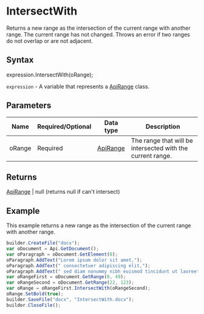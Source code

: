 # IntersectWith

Returns a new range as the intersection of the current range with another range. The current range has not changed. Throws an error if two ranges do not overlap or are not adjacent.

## Syntax

expression.IntersectWith(oRange);

`expression` - A variable that represents a [ApiRange](../ApiRange.md) class.

## Parameters

| **Name** | **Required/Optional** | **Data type** | **Description** |
| ------------- | ------------- | ------------- | ------------- |
| oRange | Required | [ApiRange](../ApiRange.md) | The range that will be intersected with the current range. |

## Returns

[ApiRange](../ApiRange.md) &#124; null (returns null if can't intersect)

## Example

This example returns a new range as the intersection of the current range with another range.

```javascript
builder.CreateFile("docx");
var oDocument = Api.GetDocument();
var oParagraph = oDocument.GetElement(0);
oParagraph.AddText("Lorem ipsum dolor sit amet,");
oParagraph.AddText(" consectetuer adipiscing elit,");
oParagraph.AddText(" sed diam nonummy nibh euismod tincidunt ut laoreet dolore magna aliquam erat volutpat.");
var oRangeFirst = oDocument.GetRange(0, 49);
var oRangeSecond = oDocument.GetRange(22, 123);
var oRange = oRangeFirst.IntersectWith(oRangeSecond);
oRange.SetBold(true);
builder.SaveFile("docx", "IntersectWith.docx");
builder.CloseFile();
```